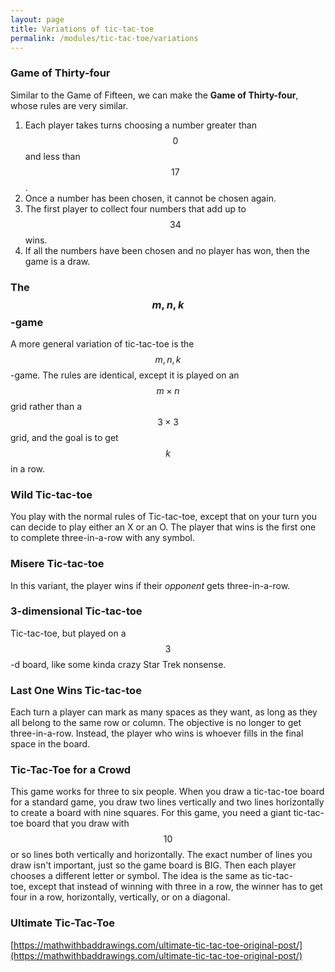 ```yaml
---
layout: page
title: Variations of tic-tac-toe
permalink: /modules/tic-tac-toe/variations
---
```



### Game of Thirty-four
Similar to the Game of Fifteen, we can make the **Game of Thirty-four**, whose rules are very similar.

1. Each player takes turns choosing a number greater than $$0$$ and less than $$17$$.
2. Once a number has been chosen, it cannot be chosen again.
3. The first player to collect four numbers that add up to $$34$$ wins.
4. If all the numbers have been chosen and no player has won, then the game is a draw.

### The $$m,n,k$$-game
A more general variation of tic-tac-toe is the $$m,n,k$$-game.
The rules are identical, except it is played on an $$m\times n$$ grid rather than a $$3\times 3$$ grid, and the goal is to get $$k$$ in a row.

### Wild Tic-tac-toe
You play with the normal rules of Tic-tac-toe, except that on your turn you can decide to play either an X or an O.
The player that wins is the first one to complete three-in-a-row with any symbol.

### Misere Tic-tac-toe
In this variant, the player wins if their *opponent* gets three-in-a-row.

### 3-dimensional Tic-tac-toe
Tic-tac-toe, but played on a $$3$$-d board, like some kinda crazy Star Trek nonsense.

### Last One Wins Tic-tac-toe
Each turn a player can mark as many spaces as they want, as long as they all belong to the same row or column.
The objective is no longer to get three-in-a-row.  Instead, the player who wins is whoever fills in the final space in the board.

### Tic-Tac-Toe for a Crowd
This game works for three to six people. When you draw a tic-tac-toe board for a standard game, you draw two lines vertically and two lines horizontally to create a board with nine squares. For this game, you need a giant tic-tac-toe board that you draw with $$10$$ or so lines both vertically and horizontally. The exact number of lines you draw isn't important, just so the game board is BIG. Then each player chooses a different letter or symbol. The idea is the same as tic-tac-toe, except that instead of winning with three in a row, the winner has to get four in a row, horizontally, vertically, or on a diagonal.

### Ultimate Tic-Tac-Toe

[https://mathwithbaddrawings.com/ultimate-tic-tac-toe-original-post/](https://mathwithbaddrawings.com/ultimate-tic-tac-toe-original-post/)



